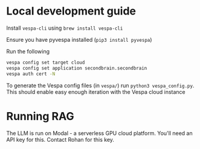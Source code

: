 # Local development guide

Install `vespa-cli` using `brew install vespa-cli`

Ensure you have pyvespa installed (`pip3 install pyvespa`)

Run the following

```sh
vespa config set target cloud
vespa config set application secondbrain.secondbrain
vespa auth cert -N
```

To generate the Vespa config files (in `vespa/`) run `python3 vespa_config.py`.
This should enable easy enough iteration with the Vespa cloud instance

# Running RAG

The LLM is run on Modal - a serverless GPU cloud platform. You'll need an API
key for this. Contact Rohan for this key.




